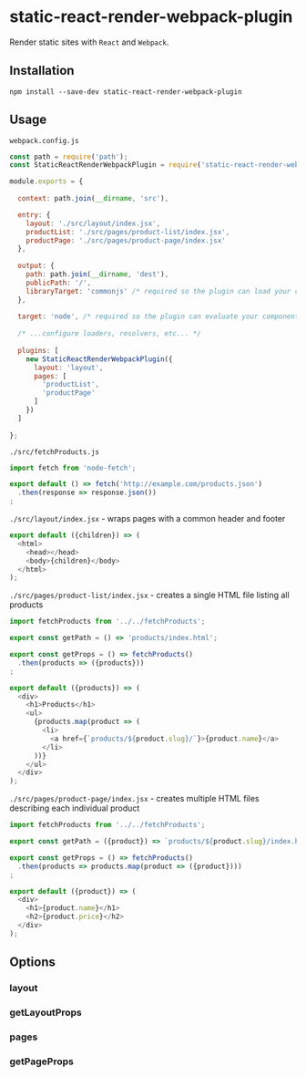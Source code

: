 # static-react-render-webpack-plugin

Render static sites with `React` and `Webpack`.

## Installation

    npm install --save-dev static-react-render-webpack-plugin

## Usage

`webpack.config.js`
```js
const path = require('path');
const StaticReactRenderWebpackPlugin = require('static-react-render-webpack-plugin');

module.exports = {
  
  context: path.join(__dirname, 'src'),

  entry: {
    layout: './src/layout/index.jsx',
    productList: './src/pages/product-list/index.jsx',
    productPage: './src/pages/product-page/index.jsx'
  },
  
  output: {
    path: path.join(__dirname, 'dest'),
    publicPath: '/',
    libraryTarget: 'commonjs' /* required so the plugin can load your components */
  },
    
  target: 'node', /* required so the plugin can evaluate your components on node */
  
  /* ...configure loaders, resolvers, etc... */
  
  plugins: [
    new StaticReactRenderWebpackPlugin({
      layout: 'layout',
      pages: [
        'productList',
        'productPage'
      ]
    })
  ]
  
};
```

`./src/fetchProducts.js`
```js
import fetch from 'node-fetch';

export default () => fetch('http://example.com/products.json')
  .then(response => response.json())
;

```

`./src/layout/index.jsx` - wraps pages with a common header and footer
```js
export default ({children}) => (
  <html>
    <head></head>
    <body>{children}</body>
  </html>
);
```

`./src/pages/product-list/index.jsx` - creates a single HTML file listing all products
```js
import fetchProducts from '../../fetchProducts';

export const getPath = () => 'products/index.html';

export const getProps = () => fetchProducts()
  .then(products => ({products}))
;

export default ({products}) => (
  <div>
    <h1>Products</h1>
    <ul>
      {products.map(product => (
        <li>
          <a href={`products/${product.slug}/`}>{product.name}</a>
        </li>
      ))}
    </ul>
  </div>
);
```
`./src/pages/product-page/index.jsx` - creates multiple HTML files describing each individual product
```js
import fetchProducts from '../../fetchProducts';

export const getPath = ({product}) => `products/${product.slug}/index.html`;

export const getProps = () => fetchProducts()
  .then(products => products.map(product => ({product})))
;

export default ({product}) => (
  <div>
    <h1>{product.name}</h1>
    <h2>{product.price}</h2>
  </div>
);
```

## Options

### layout
### getLayoutProps

### pages
### getPageProps